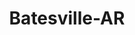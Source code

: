 ---
title: Batesville-AR
slug: batesville-ar
f_state:
- cms/state/arkansas.md
f_locations:
- cms/payday-loan/aaa-pawn-745.md
- cms/payday-loan/advance-america-1203.md
- cms/payday-loan/advance-america-1208.md
- cms/payday-loan/advance-america-1209.md
- cms/payday-loan/cash-mart-7846.md
- cms/payday-loan/merrill-check-cashing-20794.md
- cms/payday-loan/mr-pawn-22154.md
- cms/payday-loan/msc-self-storage-llc-22408.md
- cms/payday-loan/payday-today-inc-24095.md
- cms/payday-loan/payday-today-incorporated-24097.md
- cms/payday-loan/payroll-advance-inc-24241.md
updated-on: '2024-05-30T13:41:28.615Z'
created-on: '2024-05-30T13:41:28.615Z'
published-on: '2024-05-30T13:54:32.469Z'
f_city: Batesville
layout: '[city].html'
tags: city
---